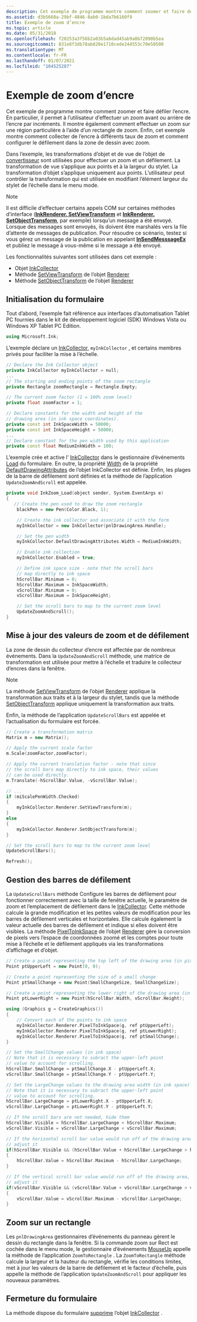 ```yaml
---
description: Cet exemple de programme montre comment zoomer et faire défiler l’encre.
ms.assetid: d3b5668a-29bf-4846-8ab0-1bda7b6160f9
title: Exemple de zoom d’encre
ms.topic: article
ms.date: 05/31/2018
ms.openlocfilehash: f20253a3f56b2a03b5a6dad45ab9a8b72090b5ea
ms.sourcegitcommit: 831e8f3db78ab820e1710cede244553c70e50500
ms.translationtype: MT
ms.contentlocale: fr-FR
ms.lasthandoff: 01/07/2021
ms.locfileid: "104525287"
---
```

# <a name="ink-zoom-sample"></a>Exemple de zoom d’encre

Cet exemple de programme montre comment zoomer et faire défiler l’encre. En particulier, il permet à l’utilisateur d’effectuer un zoom avant ou arrière de l’encre par incréments. Il montre également comment effectuer un zoom sur une région particulière à l’aide d’un rectangle de zoom. Enfin, cet exemple montre comment collecter de l’encre à différents taux de zoom et comment configurer le défilement dans la zone de dessin avec zoom.

Dans l’exemple, les transformations d’objet et de vue de l’objet de [convertisseur](/previous-versions/ms828481(v=msdn.10)) sont utilisées pour effectuer un zoom et un défilement. La transformation de vue s’applique aux points et à la largeur du stylet. La transformation d’objet s’applique uniquement aux points. L’utilisateur peut contrôler la transformation qui est utilisée en modifiant l’élément largeur du stylet de l’échelle dans le menu mode.

> [!Note]  
> Il est difficile d’effectuer certains appels COM sur certaines méthodes d’interface ([**InkRenderer. SetViewTransform**](/windows/desktop/api/msinkaut/nf-msinkaut-iinkrenderer-setviewtransform) et [**InkRenderer. SetObjectTransform**](/windows/desktop/api/msinkaut/nf-msinkaut-iinkrenderer-setobjecttransform), par exemple) lorsqu’un message a été envoyé. Lorsque des messages sont envoyés, ils doivent être marshalés vers la file d’attente de messages de publication. Pour résoudre ce scénario, testez si vous gérez un message de la publication en appelant [**InSendMesssageEx**](/windows/desktop/api/winuser/nf-winuser-insendmessageex) et publiez le message à vous-même si le message a été envoyé.

 

Les fonctionnalités suivantes sont utilisées dans cet exemple :

-   Objet [InkCollector](/previous-versions/ms583683(v=vs.100))
-   Méthode [SetViewTransform](/previous-versions/ms828514(v=msdn.10)) de l’objet [Renderer](/previous-versions/ms828481(v=msdn.10))
-   Méthode [SetObjectTransform](/previous-versions/ms828513(v=msdn.10)) de l’objet [Renderer](/previous-versions/ms828481(v=msdn.10))

## <a name="initializing-the-form"></a>Initialisation du formulaire

Tout d’abord, l’exemple fait référence aux interfaces d’automatisation Tablet PC fournies dans le kit de développement logiciel (SDK) Windows Vista ou Windows XP Tablet PC Edition.


```C++
using Microsoft.Ink;
```



L’exemple déclare un [InkCollector](/previous-versions/ms583683(v=vs.100)), `myInkCollector` , et certains membres privés pour faciliter la mise à l’échelle.


```C++
// Declare the Ink Collector object
private InkCollector myInkCollector = null;
...
// The starting and ending points of the zoom rectangle
private Rectangle zoomRectangle = Rectangle.Empty;

// The current zoom factor (1 = 100% zoom level)
private float zoomFactor = 1;

// Declare constants for the width and height of the 
// drawing area (in ink space coordinates).
private const int InkSpaceWidth = 50000;
private const int InkSpaceHeight = 50000;
...
// Declare constant for the pen width used by this application
private const float MediumInkWidth = 100;
```



L’exemple crée et active l' [InkCollector](/previous-versions/ms583683(v=vs.100)) dans le gestionnaire d’événements [Load](/dotnet/api/system.windows.forms.form.load?view=netcore-3.1) du formulaire. En outre, la propriété [Width](/previous-versions/ms837941(v=msdn.10)) de la propriété [DefaultDrawingAttributes](/previous-versions/ms836500(v=msdn.10)) de l’objet InkCollector est définie. Enfin, les plages de la barre de défilement sont définies et la méthode de l’application `UpdateZoomAndScroll` est appelée.


```C++
private void InkZoom_Load(object sender, System.EventArgs e)
{
   // Create the pen used to draw the zoom rectangle
    blackPen = new Pen(Color.Black, 1);

    // Create the ink collector and associate it with the form
    myInkCollector = new InkCollector(pnlDrawingArea.Handle);

    // Set the pen width
    myInkCollector.DefaultDrawingAttributes.Width = MediumInkWidth;

    // Enable ink collection
    myInkCollector.Enabled = true;

    // Define ink space size - note that the scroll bars
    // map directly to ink space
    hScrollBar.Minimum = 0;
    hScrollBar.Maximum = InkSpaceWidth;
    vScrollBar.Minimum = 0;
    vScrollBar.Maximum = InkSpaceHeight;

    // Set the scroll bars to map to the current zoom level
    UpdateZoomAndScroll();
}
```



## <a name="updating-the-zoom-and-scroll-values"></a>Mise à jour des valeurs de zoom et de défilement

La zone de dessin du collecteur d’encre est affectée par de nombreux événements. Dans la `UpdateZoomAndScroll` méthode, une matrice de transformation est utilisée pour mettre à l’échelle et traduire le collecteur d’encres dans la fenêtre.

> [!Note]  
> La méthode [SetViewTransform](/previous-versions/ms828514(v=msdn.10)) de l’objet [Renderer](/previous-versions/ms828481(v=msdn.10)) applique la transformation aux traits et à la largeur du stylet, tandis que la méthode [SetObjectTransform](/previous-versions/ms828513(v=msdn.10)) applique uniquement la transformation aux traits.

 

Enfin, la méthode de l’application `UpdateScrollBars` est appelée et l’actualisation du formulaire est forcée.


```C++
// Create a transformation matrix
Matrix m = new Matrix();

// Apply the current scale factor
m.Scale(zoomFactor,zoomFactor);

// Apply the current translation factor - note that since 
// the scroll bars map directly to ink space, their values
// can be used directly.
m.Translate(-hScrollBar.Value, -vScrollBar.Value);

// ...
if (miScalePenWidth.Checked)
{
    myInkCollector.Renderer.SetViewTransform(m);
}
else
{
    myInkCollector.Renderer.SetObjectTransform(m);
}

// Set the scroll bars to map to the current zoom level
UpdateScrollBars();

Refresh();
```



## <a name="managing-the-scroll-bars"></a>Gestion des barres de défilement

La `UpdateScrollBars` méthode Configure les barres de défilement pour fonctionner correctement avec la taille de fenêtre actuelle, le paramètre de zoom et l’emplacement de défilement dans le [InkCollector](/previous-versions/ms583683(v=vs.100)). Cette méthode calcule la grande modification et les petites valeurs de modification pour les barres de défilement verticales et horizontales. Elle calcule également la valeur actuelle des barres de défilement et indique si elles doivent être visibles. La méthode [PixelToInkSpace](/previous-versions/ms828505(v=msdn.10)) de l’objet [Renderer](/previous-versions/ms828481(v=msdn.10)) gère la conversion de pixels vers l’espace de coordonnées zoomé et les comptes pour toute mise à l’échelle et le défilement appliqués via les transformations d’affichage et d’objet.


```C++
// Create a point representing the top left of the drawing area (in pixels)
Point ptUpperLeft = new Point(0, 0);

// Create a point representing the size of a small change
Point ptSmallChange = new Point(SmallChangeSize, SmallChangeSize);

// Create a point representing the lower right of the drawing area (in pixels)
Point ptLowerRight = new Point(hScrollBar.Width, vScrollBar.Height);

using (Graphics g = CreateGraphics())
{
    // Convert each of the points to ink space
    myInkCollector.Renderer.PixelToInkSpace(g, ref ptUpperLeft);
    myInkCollector.Renderer.PixelToInkSpace(g, ref ptLowerRight);
    myInkCollector.Renderer.PixelToInkSpace(g, ref ptSmallChange);
}

// Set the SmallChange values (in ink space)
// Note that it is necessary to subract the upper-left point
// value to account for scrolling.
hScrollBar.SmallChange = ptSmallChange.X - ptUpperLeft.X;
vScrollBar.SmallChange = ptSmallChange.Y - ptUpperLeft.Y;

// Set the LargeChange values to the drawing area width (in ink space)
// Note that it is necessary to subract the upper-left point
// value to account for scrolling.
hScrollBar.LargeChange = ptLowerRight.X - ptUpperLeft.X;
vScrollBar.LargeChange = ptLowerRight.Y - ptUpperLeft.Y;

// If the scroll bars are not needed, hide them
hScrollBar.Visible = hScrollBar.LargeChange < hScrollBar.Maximum;
vScrollBar.Visible = vScrollBar.LargeChange < vScrollBar.Maximum;

// If the horizontal scroll bar value would run off of the drawing area, 
// adjust it
if(hScrollBar.Visible && (hScrollBar.Value + hScrollBar.LargeChange > hScrollBar.Maximum)) 
{
    hScrollBar.Value = hScrollBar.Maximum - hScrollBar.LargeChange;
}

// If the vertical scroll bar value would run off of the drawing area, 
// adjust it
if(vScrollBar.Visible && (vScrollBar.Value + vScrollBar.LargeChange > vScrollBar.Maximum))
{
    vScrollBar.Value = vScrollBar.Maximum - vScrollBar.LargeChange;
}
```



## <a name="zooming-to-a-rectangle"></a>Zoom sur un rectangle

Les `pnlDrawingArea` gestionnaires d’événements du panneau gèrent le dessin du rectangle dans la fenêtre. Si la commande zoom sur Rect est cochée dans le menu mode, le gestionnaire d’événements [MouseUp](/previous-versions/ms567618(v=vs.100)) appelle la méthode de l’application `ZoomToRectangle` . La `ZoomToRectangle` méthode calcule la largeur et la hauteur du rectangle, vérifie les conditions limites, met à jour les valeurs de la barre de défilement et le facteur d’échelle, puis appelle la méthode de l’application `UpdateZoomAndScroll` pour appliquer les nouveaux paramètres.

## <a name="closing-the-form"></a>Fermeture du formulaire

La méthode dispose du formulaire [supprime](/dotnet/api/system.windows.forms.form.dispose?view=netcore-3.1) l’objet [InkCollector](/previous-versions/ms583683(v=vs.100)) .

 

 
